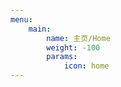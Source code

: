 ```yaml
---
menu:
    main:
        name: 主页/Home
        weight: -100
        params:
            icon: home
---
```

